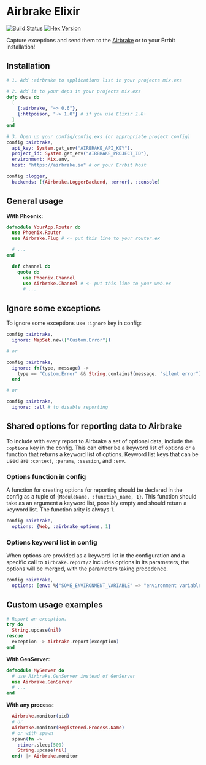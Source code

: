 # Airbrake Elixir

[![Build Status](https://travis-ci.org/romul/airbrake-elixir.svg?branch=master)](https://travis-ci.org/romul/airbrake-elixir)
[![Hex Version](https://img.shields.io/hexpm/v/airbrake.svg "Hex Version")](https://hex.pm/packages/airbrake)

Capture exceptions and send them to the [Airbrake](http://airbrake.io) or to your Errbit installation!

## Installation

```elixir
# 1. Add :airbrake to applications list in your projects mix.exs

# 2. Add it to your deps in your projects mix.exs
defp deps do
  [
    {:airbrake, "~> 0.6"},
    {:httpoison, "~> 1.0"} # if you use Elixir 1.8+
  ]
end

# 3. Open up your config/config.exs (or appropriate project config)
config :airbrake,
  api_key: System.get_env("AIRBRAKE_API_KEY"),
  project_id: System.get_env("AIRBRAKE_PROJECT_ID"),
  environment: Mix.env,
  host: "https://airbrake.io" # or your Errbit host

config :logger,
  backends: [{Airbrake.LoggerBackend, :error}, :console]
```

## General usage

**With Phoenix:**

```elixir
defmodule YourApp.Router do
  use Phoenix.Router
  use Airbrake.Plug # <- put this line to your router.ex

  # ...
end
```

```elixir
  def channel do
    quote do
      use Phoenix.Channel
      use Airbrake.Channel # <- put this line to your web.ex
      # ...
```


## Ignore some exceptions

To ignore some exceptions use `:ignore` key in config:

```elixir
config :airbrake,
  ignore: MapSet.new(["Custom.Error"])

# or

config :airbrake,
  ignore: fn(type, message) ->
    type == "Custom.Error" && String.contains?(message, "silent error")
  end

# or

config :airbrake,
  ignore: :all # to disable reporting
```

## Shared options for reporting data to Airbrake

To include with every report to Airbrake a set of optional data, include the `:options` key in the config. This can either
be a keyword list of options or a function that returns a keyword list of options. Keyword list keys that can be used are
`:context`, `:params`, `:session`, and `:env`.

### Options function in config

A function for creating options for reporting should be declared in the config as a tuple of 
`{ModuleName, :function_name, 1}`. This function should take as an argument a keyword list, possibly empty and should
return a keyword list. The function arity is always 1.

```elixir
config :airbrake,
  options: {Web, :airbrake_options, 1}
```

### Options keyword list in config

When options are provided as a keyword list in the configuration and a specific call to `Airbrake.report/2` includes 
options in its parameters, the options will be merged, with the parameters taking precedence.

```elixir
config :airbrake,
  options: [env: %{"SOME_ENVIRONMENT_VARIABLE" => "environment variable"}]
```


## Custom usage examples

```elixir
# Report an exception.
try do
  String.upcase(nil)
rescue
  exception -> Airbrake.report(exception)
end
```

**With GenServer:**

```elixir
defmodule MyServer do
  # use Airbrake.GenServer instead of GenServer
  use Airbrake.GenServer
  # ...
end
```

**With any process:**

```elixir
  Airbrake.monitor(pid)
  # or
  Airbrake.monitor(Registered.Process.Name)
  # or with spawn
  spawn(fn -> 
    :timer.sleep(500)
    String.upcase(nil)
  end) |> Airbrake.monitor
```




